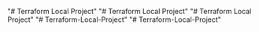 "# Terraform Local Project" 
"# Terraform Local Project" 
"# Terraform Local Project" 
"# Terraform-Local-Project" 
"# Terraform-Local-Project" 
